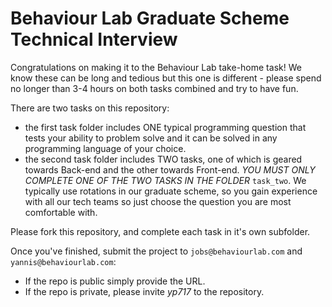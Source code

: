 # Behaviour Lab Graduate Scheme Technical Interview

Congratulations on making it to the Behaviour Lab take-home task! We know these can be long and tedious but this one is different - please spend no longer than 3-4 hours on both tasks combined and try to have fun.

There are two tasks on this repository:

- the first task folder includes ONE typical programming question that tests your ability to problem solve and it can be solved in any programming language of your choice.
- the second task folder includes TWO tasks, one of which is geared towards Back-end and the other towards Front-end. _YOU MUST ONLY COMPLETE ONE OF THE TWO TASKS IN THE FOLDER_ `task_two`. We typically use rotations in our graduate scheme, so you gain experience with all our tech teams so just choose the question you are most comfortable with.

Please fork this repository, and complete each task in it's own subfolder.

Once you've finished, submit the project to `jobs@behaviourlab.com` and `yannis@behaviourlab.com`:

- If the repo is public simply provide the URL.
- If the repo is private, please invite _yp717_ to the repository.
